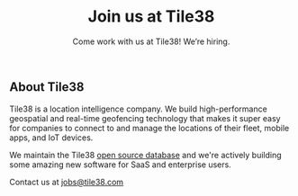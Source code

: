 <!-- 
layout: index.html
title:  Jobs - Tile38
class:  jobs
-->

<center>
<h1>Join us at Tile38</h1>
<div>Come work with us at Tile38! We’re hiring.</div>
</center>

<p><br></p>

## About Tile38

Tile38 is a location intelligence company. We build high-performance geospatial and real-time geofencing technology that makes it super easy for companies to connect to and manage the locations of their fleet, mobile apps, and IoT devices. 

We maintain the Tile38 <a href="https://github.com/tidwall/tile38">open source database</a> and we're actively building some amazing new software for SaaS and enterprise users.

Contact us at <a href="mailto:jobs@tile38.com">jobs@tile38.com</a>

